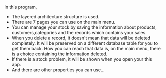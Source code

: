 In this program, 
- The layered architecture structure is used.
- There are 7 pages you can use on the main menu.
- You can manage your stock by saving the information about products, customers,categories and the records which contains your sales.
- When you delete a record, it doesn't mean that data will be deleted completely. It will be preserved on a different database table for you to get them back.
  How you can reach that data is, on the main menu, there is a choice containing the information deleted.
- If there is a stock problem, it will be shown when you open your this app.
- And there are other properties you can use...
